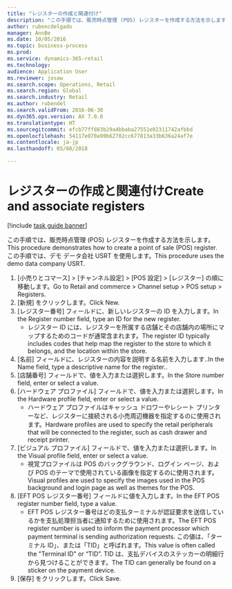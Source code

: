 ```yaml
--- 
title: "レジスターの作成と関連付け"
description: "この手順では、販売時点管理 (POS) レジスターを作成する方法を示します。"
author: rubencdelgado
manager: AnnBe
ms.date: 10/05/2016
ms.topic: business-process
ms.prod: 
ms.service: dynamics-365-retail
ms.technology: 
audience: Application User
ms.reviewer: josaw
ms.search.scope: Operations, Retail
ms.search.region: Global
ms.search.industry: Retail
ms.author: rubendel
ms.search.validFrom: 2016-06-30
ms.dyn365.ops.version: AX 7.0.0
ms.translationtype: HT
ms.sourcegitcommit: efcb77ff883b29a4bbaba27551e02311742afbbd
ms.openlocfilehash: 54117e070a99b62702cc677813a33b636a24af7e
ms.contentlocale: ja-jp
ms.lasthandoff: 05/08/2018

---
```

# <a name="create-and-associate-registers"></a><span data-ttu-id="3f6c1-103">レジスターの作成と関連付け</span><span class="sxs-lookup"><span data-stu-id="3f6c1-103">Create and associate registers</span></span>

[!include [task guide banner](../includes/task-guide-banner.md)]

<span data-ttu-id="3f6c1-104">この手順では、販売時点管理 (POS) レジスターを作成する方法を示します。</span><span class="sxs-lookup"><span data-stu-id="3f6c1-104">This procedure demonstrates how to create a point of sale (POS) register.</span></span> <span data-ttu-id="3f6c1-105">この手順では、デモ データ会社 USRT を使用します。</span><span class="sxs-lookup"><span data-stu-id="3f6c1-105">This procedure uses the demo data company USRT.</span></span>

1. <span data-ttu-id="3f6c1-106">[小売りとコマース] > [チャンネル設定] > [POS 設定] > [レジスター] の順に移動します。</span><span class="sxs-lookup"><span data-stu-id="3f6c1-106">Go to Retail and commerce > Channel setup > POS setup > Registers.</span></span>
2. <span data-ttu-id="3f6c1-107">[新規] をクリックします。</span><span class="sxs-lookup"><span data-stu-id="3f6c1-107">Click New.</span></span>
3. <span data-ttu-id="3f6c1-108">[レジスター番号] フィールドに、新しいレジスターの ID を入力します。</span><span class="sxs-lookup"><span data-stu-id="3f6c1-108">In the Register number field, type an ID for the new register.</span></span>
    * <span data-ttu-id="3f6c1-109">レジスター ID には、レジスターを所属する店舗とその店舗内の場所にマップするためのコードが通常含まれます。</span><span class="sxs-lookup"><span data-stu-id="3f6c1-109">The register ID typically includes codes that help map the register to the store to which it belongs, and the location within the store.</span></span>  
4. <span data-ttu-id="3f6c1-110">[名前] フィールドに、レジスターの内容を説明する名前を入力します..</span><span class="sxs-lookup"><span data-stu-id="3f6c1-110">In the Name field, type a descriptive name for the register..</span></span>
5. <span data-ttu-id="3f6c1-111">[店舗番号] フィールドで、値を入力または選択します。</span><span class="sxs-lookup"><span data-stu-id="3f6c1-111">In the Store number field, enter or select a value.</span></span>
6. <span data-ttu-id="3f6c1-112">[ハードウェア プロファイル] フィールドで、値を入力または選択します。</span><span class="sxs-lookup"><span data-stu-id="3f6c1-112">In the Hardware profile field, enter or select a value.</span></span>
    * <span data-ttu-id="3f6c1-113">ハードウェア プロファイルはキャッシュ ドロワーやレシート プリンターなど、レジスターに接続される小売周辺機器を指定するのに使用されます。</span><span class="sxs-lookup"><span data-stu-id="3f6c1-113">Hardware profiles are used to specify the retail peripherals that will be connected to the register, such as cash drawer and receipt printer.</span></span>  
7. <span data-ttu-id="3f6c1-114">[ビジュアル プロファイル] フィールドで、値を入力または選択します。</span><span class="sxs-lookup"><span data-stu-id="3f6c1-114">In the Visual profile field, enter or select a value.</span></span>
    * <span data-ttu-id="3f6c1-115">視覚プロファイルは POS のバックグラウンド、ログイン ページ、および POS のテーマで使用されている画像を指定するのに使用されます。</span><span class="sxs-lookup"><span data-stu-id="3f6c1-115">Visual profiles are used to specify the images used in the POS background and login page as well as themes for the POS.</span></span>  
8. <span data-ttu-id="3f6c1-116">[EFT POS レジスター番号] フィールドに値を入力します。</span><span class="sxs-lookup"><span data-stu-id="3f6c1-116">In the EFT POS register number field, type a value.</span></span>
    * <span data-ttu-id="3f6c1-117">EFT POS レジスター番号はどの支払ターミナルが認証要求を送信しているかを支払処理担当者に通知するために使用されます。</span><span class="sxs-lookup"><span data-stu-id="3f6c1-117">The EFT POS register number is used to inform the payment processor which payment terminal is sending authorization requests.</span></span> <span data-ttu-id="3f6c1-118">この値は、「ターミナル ID」、または「TID」と呼ばれます。</span><span class="sxs-lookup"><span data-stu-id="3f6c1-118">This value is often called the "Terminal ID" or “TID”.</span></span> <span data-ttu-id="3f6c1-119">TID は、支払デバイスのステッカーの明細行から見つけることができます。</span><span class="sxs-lookup"><span data-stu-id="3f6c1-119">The TID can generally be found on a sticker on the payment device.</span></span>  
9. <span data-ttu-id="3f6c1-120">[保存] をクリックします。</span><span class="sxs-lookup"><span data-stu-id="3f6c1-120">Click Save.</span></span>



